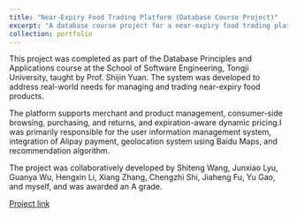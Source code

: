 ```yaml
---
title: "Near-Expiry Food Trading Platform (Database Course Project)"
excerpt: "A database course project for a near-expiry food trading platform, supervised by Prof. Shijin Yuan. Designed and implemented a functional e-commerce system; received an A grade.<br/><img src='/images/shibaobao.png'>"
collection: portfolio
---
```


This project was completed as part of the Database Principles and Applications course at the School of Software Engineering, Tongji University, taught by Prof. Shijin Yuan. The system was developed to address real-world needs for managing and trading near-expiry food products.

The platform supports merchant and product management, consumer-side browsing, purchasing, and returns, and expiration-aware dynamic pricing.I was primarily responsible for the user information management system, integration of Alipay payment, geolocation system using Baidu Maps, and recommendation algorithm.

The project was collaboratively developed by Shiteng Wang, Junxiao Lyu, Guanya Wu, Hengxin Li, Xiang Zhang, Chengzhi Shi, Jiaheng Fu, Yu Gao, and myself, and was awarded an A grade.

[Project link](https://github.com/BillHan01/2023-DB-Project)